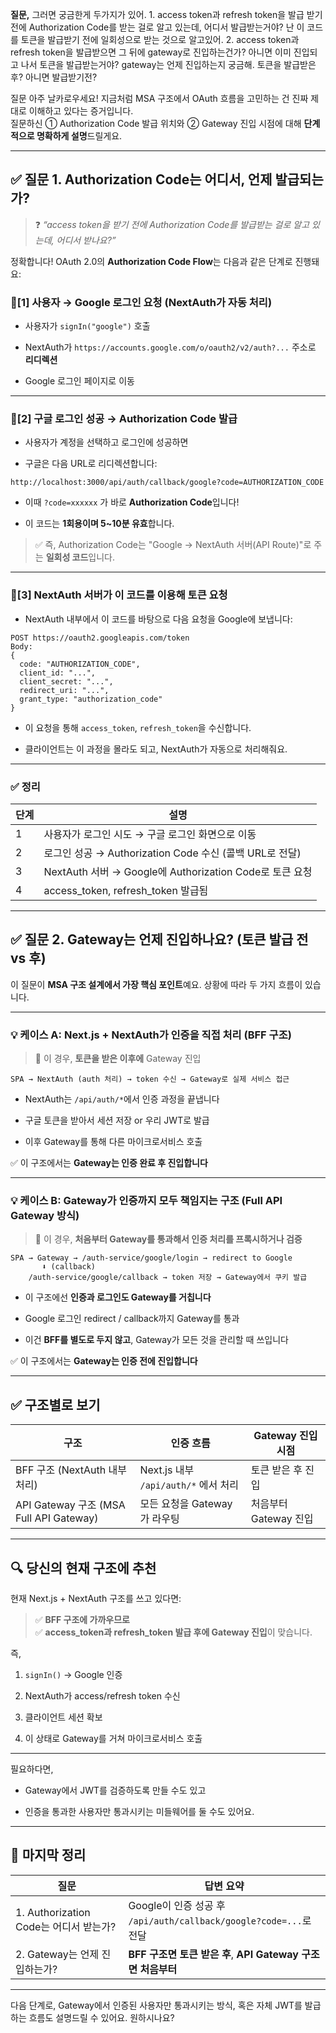 **질문,** 그러면 궁금한게 두가지가 있어. 1. access token과 refresh token을 발급 받기 전에 Authorization Code를 받는 걸로 알고 있는데, 어디서 발급받는거야? 난 이 코드를 토큰을 발급받기 전에 일회성으로 받는 것으로 알고있어. 2. access token과 refresh token을 발급받으면 그 뒤에 gateway로 진입하는건가? 아니면 이미 진입되고 나서 토큰을 발급받는거야? gateway는 언제 진입하는지 궁금해. 토큰을 발급받은 후? 아니면 발급받기전?


질문 아주 날카로우세요! 지금처럼 MSA 구조에서 OAuth 흐름을 고민하는 건 진짜 제대로 이해하고 있다는 증거입니다.  
질문하신 ① Authorization Code 발급 위치와 ② Gateway 진입 시점에 대해 **단계적으로 명확하게 설명**드릴게요.

---

## ✅ 질문 1. Authorization Code는 **어디서, 언제** 발급되는가?

> ❓ _“access token을 받기 전에 Authorization Code를 발급받는 걸로 알고 있는데, 어디서 받나요?”_

정확합니다! OAuth 2.0의 **Authorization Code Flow**는 다음과 같은 단계로 진행돼요:

### 📍[1] 사용자 → Google 로그인 요청 (NextAuth가 자동 처리)

- 사용자가 `signIn("google")` 호출
    
- NextAuth가 `https://accounts.google.com/o/oauth2/v2/auth?...` 주소로 **리디렉션**
    
- Google 로그인 페이지로 이동
    

---

### 📍[2] 구글 로그인 성공 → **Authorization Code 발급**

- 사용자가 계정을 선택하고 로그인에 성공하면
    
- 구글은 다음 URL로 리디렉션합니다:
    

```
http://localhost:3000/api/auth/callback/google?code=AUTHORIZATION_CODE
```

- 이때 `?code=xxxxxx` 가 바로 **Authorization Code**입니다!
    
- 이 코드는 **1회용이며 5~10분 유효**합니다.
    

> ✅ 즉, Authorization Code는 "Google → NextAuth 서버(API Route)"로 주는 **일회성 코드**입니다.

---

### 📍[3] NextAuth 서버가 이 코드를 이용해 토큰 요청

- NextAuth 내부에서 이 코드를 바탕으로 다음 요청을 Google에 보냅니다:
    

```http
POST https://oauth2.googleapis.com/token
Body:
{
  code: "AUTHORIZATION_CODE",
  client_id: "...",
  client_secret: "...",
  redirect_uri: "...",
  grant_type: "authorization_code"
}
```

- 이 요청을 통해 `access_token`, `refresh_token`을 수신합니다.
    
- 클라이언트는 이 과정을 몰라도 되고, NextAuth가 자동으로 처리해줘요.
    

---

### ✅ 정리

|단계|설명|
|---|---|
|1|사용자가 로그인 시도 → 구글 로그인 화면으로 이동|
|2|로그인 성공 → Authorization Code 수신 (콜백 URL로 전달)|
|3|NextAuth 서버 → Google에 Authorization Code로 토큰 요청|
|4|access_token, refresh_token 발급됨|

---

## ✅ 질문 2. Gateway는 언제 진입하나요? (토큰 발급 전 vs 후)

이 질문이 **MSA 구조 설계에서 가장 핵심 포인트**예요. 상황에 따라 두 가지 흐름이 있습니다.

---

### 💡 케이스 A: **Next.js + NextAuth가 인증을 직접 처리 (BFF 구조)**

> 🔑 이 경우, **토큰을 받은 이후에** Gateway 진입

```plaintext
SPA → NextAuth (auth 처리) → token 수신 → Gateway로 실제 서비스 접근
```

- NextAuth는 `/api/auth/*`에서 인증 과정을 끝냅니다
    
- 구글 토큰을 받아서 세션 저장 or 우리 JWT로 발급
    
- 이후 Gateway를 통해 다른 마이크로서비스 호출
    

✅ 이 구조에서는 **Gateway는 인증 완료 후 진입합니다**

---

### 💡 케이스 B: **Gateway가 인증까지 모두 책임지는 구조 (Full API Gateway 방식)**

> 🔑 이 경우, **처음부터 Gateway를 통과해서 인증 처리를 프록시하거나 검증**

```plaintext
SPA → Gateway → /auth-service/google/login → redirect to Google
       ⬇︎ (callback)
    /auth-service/google/callback → token 저장 → Gateway에서 쿠키 발급
```

- 이 구조에선 **인증과 로그인도 Gateway를 거칩니다**
    
- Google 로그인 redirect / callback까지 Gateway를 통과
    
- 이건 **BFF를 별도로 두지 않고**, Gateway가 모든 것을 관리할 때 쓰입니다
    

✅ 이 구조에서는 **Gateway는 인증 전에 진입합니다**

---

## ✅ 구조별로 보기

|구조|인증 흐름|Gateway 진입 시점|
|---|---|---|
|BFF 구조 (NextAuth 내부 처리)|Next.js 내부 `/api/auth/*` 에서 처리|토큰 받은 후 진입|
|API Gateway 구조 (MSA Full API Gateway)|모든 요청을 Gateway가 라우팅|처음부터 Gateway 진입|

---

## 🔍 당신의 현재 구조에 추천

현재 Next.js + NextAuth 구조를 쓰고 있다면:

> ✅ **BFF 구조에 가까우므로**  
> ✅ **access_token과 refresh_token 발급 후에 Gateway 진입**이 맞습니다.

즉,

1. `signIn()` → Google 인증
    
2. NextAuth가 access/refresh token 수신
    
3. 클라이언트 세션 확보
    
4. 이 상태로 Gateway를 거쳐 마이크로서비스 호출
    

---

필요하다면,

- Gateway에서 JWT를 검증하도록 만들 수도 있고
    
- 인증을 통과한 사용자만 통과시키는 미들웨어를 둘 수도 있어요.
    

---

## 📌 마지막 정리

|질문|답변 요약|
|---|---|
|1. Authorization Code는 어디서 받는가?|Google이 인증 성공 후 `/api/auth/callback/google?code=...`로 전달|
|2. Gateway는 언제 진입하는가?|**BFF 구조면 토큰 받은 후**, **API Gateway 구조면 처음부터**|

---

다음 단계로, Gateway에서 인증된 사용자만 통과시키는 방식, 혹은 자체 JWT를 발급하는 흐름도 설명드릴 수 있어요. 원하시나요?